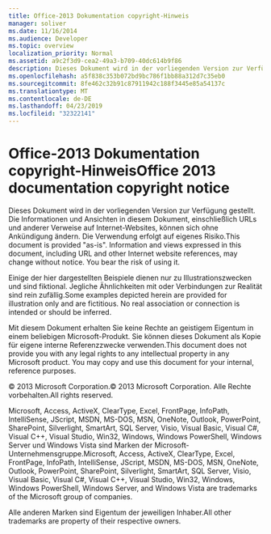 ```yaml
---
title: Office-2013 Dokumentation copyright-Hinweis
manager: soliver
ms.date: 11/16/2014
ms.audience: Developer
ms.topic: overview
localization_priority: Normal
ms.assetid: a9c2f3d9-cea2-49a3-b709-40dc614b9f86
description: Dieses Dokument wird in der vorliegenden Version zur Verfügung gestellt. Informationen und Ansichten in diesem Dokument, einschließlich URL und andere Internetwebsiteverweise, können sich ohne vorherige Ankündigung ändern. Das Risiko der Produktnutzung liegt allein beim Nutzer.
ms.openlocfilehash: a5f838c353b072bd9bc786f1bb88a312d7c35eb0
ms.sourcegitcommit: 8fe462c32b91c87911942c188f3445e85a54137c
ms.translationtype: MT
ms.contentlocale: de-DE
ms.lasthandoff: 04/23/2019
ms.locfileid: "32322141"
---
```

# <a name="office-2013-documentation-copyright-notice"></a><span data-ttu-id="1f1cb-105">Office-2013 Dokumentation copyright-Hinweis</span><span class="sxs-lookup"><span data-stu-id="1f1cb-105">Office 2013 documentation copyright notice</span></span>

<span data-ttu-id="1f1cb-p102">Dieses Dokument wird in der vorliegenden Version zur Verfügung gestellt. Die Informationen und Ansichten in diesem Dokument, einschließlich URLs und anderer Verweise auf Internet-Websites, können sich ohne Ankündigung ändern. Die Verwendung erfolgt auf eigenes Risiko.</span><span class="sxs-lookup"><span data-stu-id="1f1cb-p102">This document is provided "as-is". Information and views expressed in this document, including URL and other Internet website references, may change without notice. You bear the risk of using it.</span></span> 
  
<span data-ttu-id="1f1cb-p103">Einige der hier dargestellten Beispiele dienen nur zu Illustrationszwecken und sind fiktional. Jegliche Ähnlichkeiten mit oder Verbindungen zur Realität sind rein zufällig.</span><span class="sxs-lookup"><span data-stu-id="1f1cb-p103">Some examples depicted herein are provided for illustration only and are fictitious. No real association or connection is intended or should be inferred.</span></span>
  
<span data-ttu-id="1f1cb-p104">Mit diesem Dokument erhalten Sie keine Rechte an geistigem Eigentum in einem beliebigen Microsoft-Produkt. Sie können dieses Dokument als Kopie für eigene interne Referenzzwecke verwenden.</span><span class="sxs-lookup"><span data-stu-id="1f1cb-p104">This document does not provide you with any legal rights to any intellectual property in any Microsoft product. You may copy and use this document for your internal, reference purposes.</span></span> 
  
<span data-ttu-id="1f1cb-113">© 2013 Microsoft Corporation.</span><span class="sxs-lookup"><span data-stu-id="1f1cb-113">© 2013 Microsoft Corporation.</span></span> <span data-ttu-id="1f1cb-114">Alle Rechte vorbehalten.</span><span class="sxs-lookup"><span data-stu-id="1f1cb-114">All rights reserved.</span></span>
  
<span data-ttu-id="1f1cb-115">Microsoft, Access, ActiveX, ClearType, Excel, FrontPage, InfoPath, IntelliSense, JScript, MSDN, MS-DOS, MSN, OneNote, Outlook, PowerPoint, SharePoint, Silverlight, SmartArt, SQL Server, Visio, Visual Basic, Visual C#, Visual C++, Visual Studio, Win32, Windows, Windows PowerShell, Windows Server und Windows Vista sind Marken der Microsoft-Unternehmensgruppe.</span><span class="sxs-lookup"><span data-stu-id="1f1cb-115">Microsoft, Access, ActiveX, ClearType, Excel, FrontPage, InfoPath, IntelliSense, JScript, MSDN, MS-DOS, MSN, OneNote, Outlook, PowerPoint, SharePoint, Silverlight, SmartArt, SQL Server, Visio, Visual Basic, Visual C#, Visual C++, Visual Studio, Win32, Windows, Windows PowerShell, Windows Server, and Windows Vista are trademarks of the Microsoft group of companies.</span></span>
  
<span data-ttu-id="1f1cb-116">Alle anderen Marken sind Eigentum der jeweiligen Inhaber.</span><span class="sxs-lookup"><span data-stu-id="1f1cb-116">All other trademarks are property of their respective owners.</span></span>
  

